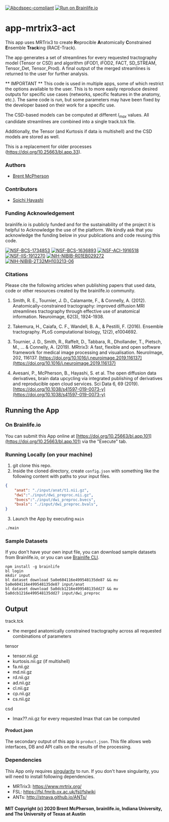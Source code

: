 [![Abcdspec-compliant](https://img.shields.io/badge/ABCD_Spec-v1.1-green.svg)](https://github.com/brain-life/abcd-spec)
[![Run on Brainlife.io](https://img.shields.io/badge/Brainlife-bl.app.101-blue.svg)](https://doi.org/10.25663/bl.app.101)

# app-mrtrix3-act

This app uses MRTrix3 to create **R**eprocible **A**natomically **C**onstrained **E**nsemble **Track**ing (RACE-Track).

The app generates a set of streamlines for every requested tractography model (Tensor or CSD) and algorithm (iFOD1, iFOD2, FACT, SD_STREAM, Tensor_Det, Tensor_Prod). A final output of the merged streamlines is returned to the user for further analysis.

** IMPORTANT **
This code is used in multiple apps, some of which restrict the options available to the user. This is to more easily reproduce desired outputs for specific use cases (networks, specific features in the anatomy, etc.). The same code is run, but some parameters may have been fixed by the developer based on their work for a specific use. 

The CSD-based models can be computed at different $l_{max}$ values. All candidate streamlines are combined into a single track.tck file.

Additionally, the Tensor (and Kurtosis if data is multishell) and the CSD models are stored as well.

This is a replacement for older processes (https://doi.org/10.25663/bl.app.33).

### Authors
- [Brent McPherson](bcmcpher@iu.edu)

### Contributors
- [Soichi Hayashi](hayashis@iu.edu)

### Funding Acknowledgement
brainlife.io is publicly funded and for the sustainability of the project it is helpful to Acknowledge the use of the platform. We kindly ask that you acknowledge the funding below in your publications and code reusing this code.

[![NSF-BCS-1734853](https://img.shields.io/badge/NSF_BCS-1734853-blue.svg)](https://nsf.gov/awardsearch/showAward?AWD_ID=1734853)
[![NSF-BCS-1636893](https://img.shields.io/badge/NSF_BCS-1636893-blue.svg)](https://nsf.gov/awardsearch/showAward?AWD_ID=1636893)
[![NSF-ACI-1916518](https://img.shields.io/badge/NSF_ACI-1916518-blue.svg)](https://nsf.gov/awardsearch/showAward?AWD_ID=1916518)
[![NSF-IIS-1912270](https://img.shields.io/badge/NSF_IIS-1912270-blue.svg)](https://nsf.gov/awardsearch/showAward?AWD_ID=1912270)
[![NIH-NIBIB-R01EB029272](https://img.shields.io/badge/NIH_NIBIB-R01EB029272-green.svg)](https://grantome.com/grant/NIH/R01-EB029272-01)
[![NIH-NIBIB-2T32MH103213-06](https://img.shields.io/badge/NIH_NIBIB-2T32MH103213-06-green.svg)](https://grantome.com/grant/NIH/T32-MH103213-06)

### Citations
Please cite the following articles when publishing papers that used data, code or other resources created by the brainlife.io community.

1. Smith, R. E., Tournier, J. D., Calamante, F., & Connelly, A. (2012). Anatomically-constrained tractography: improved diffusion MRI streamlines tractography through effective use of anatomical information. Neuroimage, 62(3), 1924-1938.

2. Takemura, H., Caiafa, C. F., Wandell, B. A., & Pestilli, F. (2016). Ensemble tractography. PLoS computational biology, 12(2), e1004692.

3. Tournier, J. D., Smith, R., Raffelt, D., Tabbara, R., Dhollander, T., Pietsch, M., ... & Connelly, A. (2019). MRtrix3: A fast, flexible and open software framework for medical image processing and visualisation. NeuroImage, 202, 116137. [https://doi.org/10.1016/j.neuroimage.2019.116137](https://doi.org/10.1016/j.neuroimage.2019.116137)

4. Avesani, P., McPherson, B., Hayashi, S. et al. The open diffusion data derivatives, brain data upcycling via integrated publishing of derivatives and reproducible open cloud services. Sci Data 6, 69 (2019). [https://doi.org/10.1038/s41597-019-0073-y](https://doi.org/10.1038/s41597-019-0073-y)

## Running the App 

### On Brainlife.io

You can submit this App online at [https://doi.org/10.25663/bl.app.101](https://doi.org/10.25663/bl.app.101) via the "Execute" tab.

### Running Locally (on your machine)

1. git clone this repo.
2. Inside the cloned directory, create `config.json` with something like the following content with paths to your input files.

```json
{
    "anat": "./input/anat/t1.nii.gz",
    "dwi":"./input/dwi_preproc.nii.gz",
    "bvecs":"./input/dwi_preproc.bvecs",
    "bvals": "./input/dwi_preproc.bvals",
}
```

3. Launch the App by executing `main`

```bash
./main
```

### Sample Datasets

If you don't have your own input file, you can download sample datasets from Brainlife.io, or you can use [Brainlife CLI](https://github.com/brain-life/cli).

```
npm install -g brainlife
bl login
mkdir input
bl dataset download 5a0e604116e499548135de87 && mv 5a0e604116e499548135de87 input/anat
bl dataset download 5a0dcb1216e499548135dd27 && mv 5a0dcb1216e499548135dd27 input/dwi_preproc
```

## Output

track.tck
- the merged anatomically constrained tractography across all requested combinations of parameters

tensor
- tensor.nii.gz
- kurtosis.nii.gz (if multishell)
- fa.nii.gz
- md.nii.gz
- rd.nii.gz
- ad.nii.gz
- cl.nii.gz
- cp.nii.gz
- cs.nii.gz

csd
- lmax??.nii.gz for every requested lmax that can be computed

#### Product.json

The secondary output of this app is `product.json`. This file allows web interfaces, DB and API calls on the results of the processing. 

### Dependencies

This App only requires [singularity](https://www.sylabs.io/singularity/) to run. If you don't have singularity, you will need to install following dependencies.  

  - MRTrix3: https://www.mrtrix.org/
  - FSL: https://fsl.fmrib.ox.ac.uk/fsl/fslwiki
  - ANTs: http://stnava.github.io/ANTs/

#### MIT Copyright (c) 2020 Brent McPherson, brainlife.io, Indiana University, and The University of Texas at Austin 

